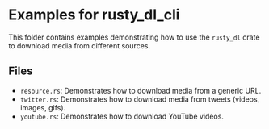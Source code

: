 # Examples for rusty_dl_cli

This folder contains examples demonstrating how to use the `rusty_dl` crate to download media from different sources.

## Files

- `resource.rs`: Demonstrates how to download media from a generic URL.
- `twitter.rs`: Demonstrates how to download media from tweets (videos, images, gifs).
- `youtube.rs`: Demonstrates how to download YouTube videos.
